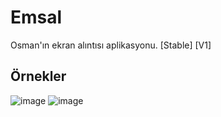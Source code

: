 # Emsal
Osman'ın ekran alıntısı aplikasyonu. [Stable] [V1]

## Örnekler
![image](https://user-images.githubusercontent.com/25110697/34463813-1c655014-ee79-11e7-8c4f-6b7fb4c7305c.png)
![image](https://user-images.githubusercontent.com/25110697/34463816-2ad28eb4-ee79-11e7-8c0e-3378d222b768.png)
